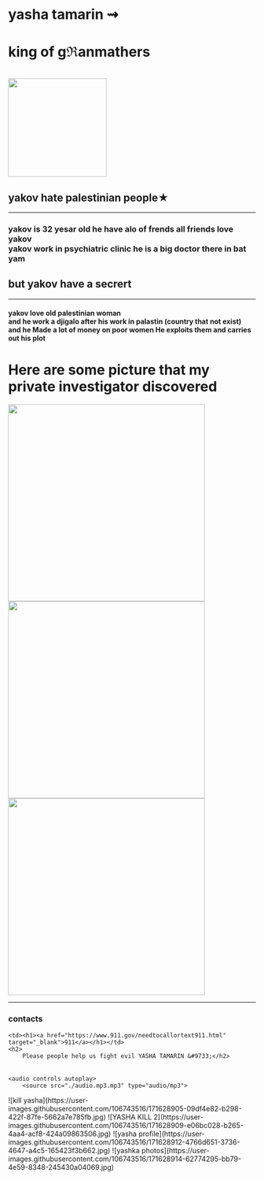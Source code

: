 <!DOCTYPE html>
<html lang="en">
  <head>
    <meta charset="UTF-8" />
    <meta http-equiv="X-UA-Compatible" content="IE=edge" />
    <meta name="viewport" content="width=device-width, initial-scale=" />
   <h1>yasha tamarin &zigrarr; </h1>    <h1>king of g&realpart;anmathers</h1>
    &nbsp;&nbsp;&nbsp;&nbsp;&nbsp;&nbsp;&nbsp;&nbsp;&nbsp;&nbsp;&nbsp;&nbsp;&nbsp;&nbsp;&nbsp;&nbsp;&nbsp;&nbsp;&nbsp;&nbsp;&nbsp;&nbsp;&nbsp;&nbsp;&nbsp;&nbsp;&nbsp;&nbsp;&nbsp;&nbsp;&nbsp;&nbsp;&nbsp;&nbsp;&nbsp;&nbsp;&nbsp;&nbsp;&nbsp;&nbsp;&nbsp;&nbsp;&nbsp;&nbsp;&nbsp;&nbsp;&nbsp;&nbsp;&nbsp;&nbsp;&nbsp;&nbsp;&nbsp;&nbsp;&nbsp;&nbsp;&nbsp;&nbsp;&nbsp;&nbsp;&nbsp;&nbsp;&nbsp;&nbsp;&nbsp;&nbsp;&nbsp;&nbsp;&nbsp;&nbsp;&nbsp;&nbsp;&nbsp;&nbsp;&nbsp;&nbsp;&nbsp;&nbsp;&nbsp;&nbsp;&nbsp;&nbsp;&nbsp;&nbsp;&nbsp;&nbsp;&nbsp;&nbsp;&nbsp;
<img src="yasha profile.jpg" width="200px" >
<h2> yakov hate palestinian people&#9733; </h2>
<title>yasha tamarin project</title>
<hr>
 <body>


<p><h3> yakov is 32 yesar old he have alo of frends all friends love yakov <br>
    yakov work in psychiatric clinic he is a big  doctor there in bat yam <br>
   
</h3>
<h2>but yakov have a secrert </h2>
<hr>
<h4>yakov love old palestinian woman <br>
    and he work a djigalo after his work in palastin (country that not exist) <br>
    and he Made a lot of money on poor women He exploits them and carries out his plot <br> 
</h4>


   <h1> Here are some picture that my private investigator discovered</h1>
    <img src="./yashka photos.jpg" width="400px">
    <img src="./kill yasha.jpg"  width="400">
    <img src="./YASHA KILL 2.jpg" width="400">
    <hr>
<table>
    <tr><h3>contacts</h3></tr>
 
    <td><h1><a href="https://www.911.gov/needtocallortext911.html" target="_blank">911</a></h1></td> 
    <h2>
        Please people help us fight evil YASHA TAMARIN &#9733;</h2>

    





</table>
    


    
    
    <audio controls autoplay>
        <source src="./audio.mp3.mp3" type="audio/mp3">
        
</audio>


</p>

<p>

 

</p>





  </body>
</html>
![kill yasha](https://user-images.githubusercontent.com/106743516/171628905-09df4e82-b298-422f-87fe-5662a7e785fb.jpg)
![YASHA KILL 2](https://user-images.githubusercontent.com/106743516/171628909-e06bc028-b265-4aa4-acf8-424a09863506.jpg)
![yasha profile](https://user-images.githubusercontent.com/106743516/171628912-4766d651-3736-4647-a4c5-165423f3b662.jpg)
![yashka photos](https://user-images.githubusercontent.com/106743516/171628914-62774295-bb79-4e59-8348-245430a04069.jpg)
